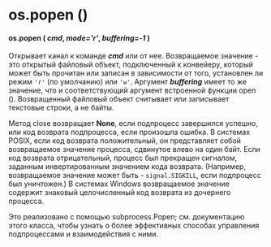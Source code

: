 # os.popen \(\)

#### os.popen \( _cmd_, _mode='r'_, _buffering=-1_ \)

Открывает канал к команде _**cmd**_ или от нее. Возвращаемое значение - это открытый файловый объект, подключенный к конвейеру, который может быть прочитан или записан в зависимости от того, установлен ли режим `'r'` \(по умолчанию\) или `'w'`. Аргумент _**buffering**_ имеет то же значение, что и соответствующий аргумент встроенной функции open \(\). Возвращенный файловый объект считывает или записывает текстовые строки, а не байты.

Метод close возвращает **None**, если подпроцесс завершился успешно, или код возврата подпроцесса, если произошла ошибка. В системах POSIX, если код возврата положительный, он представляет собой возвращаемое значение процесса, сдвинутое влево на один байт. Если код возврата отрицательный, процесс был прекращен сигналом, заданным инвертированным значением кода возврата. \(Например, возвращаемое значение может быть - `signal.SIGKILL`, если подпроцесс был уничтожен.\) В системах Windows возвращаемое значение содержит знаковый целочисленный код возврата из дочернего процесса.

Это реализовано с помощью subprocess.Popen; см. документацию этого класса, чтобы узнать о более эффективных способах управления подпроцессами и взаимодействия с ними.

